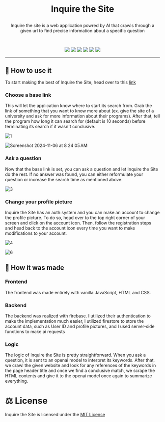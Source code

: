 # <p align="center">Inquire the Site</p>
 <p align="center">Inquire the site is a web application powred by AI that crawls through a given url to find precise information about a specific question</p>
 <br>
 <p align="center"> <img src="https://ziadoua.github.io/m3-Markdown-Badges/badges/Javascript/javascript3.svg"> <img src="https://ziadoua.github.io/m3-Markdown-Badges/badges/Firebase/firebase1.svg"> <img src="https://ziadoua.github.io/m3-Markdown-Badges/badges/Express/express1.svg"> <img src="https://ziadoua.github.io/m3-Markdown-Badges/badges/HTML/html1.svg"> <img src="https://ziadoua.github.io/m3-Markdown-Badges/badges/CSS/css1.svg"> <img src="https://ziadoua.github.io/m3-Markdown-Badges/badges/NodeJS/nodejs1.svg"></p>
<hr>

## 🤔 How to use it

To start making the best of Inquire the Site, head over to this [link](https://inquire-the-site.web.app)

### Choose a base link
This will let the application know where to start its search from. Grab the link of something that you want to know more about (ex. give the site of a university and ask for more information about their programs). After that, tell the program how long it can search for (default is 10 seconds) before terminating its search if it wasn't conclusive.

![1](https://github.com/user-attachments/assets/24f6da59-db12-4659-b939-96a47f4e3b02)

 ![Screenshot 2024-11-06 at 8 24 05 AM](https://github.com/user-attachments/assets/931a0828-b231-4979-a071-7be0f8dabb68)

### Ask a question
Now that the base link is set, you can ask a question and let Inquire the Site do the rest. If no answer was found, you can either reformulate your question or increase the search time as mentioned above.

![3](https://github.com/user-attachments/assets/49f3669e-b0d2-4d85-a4e2-ba6497768965)

### Change your profile picture
Inquire the Site has an auth system and you can make an account to change the profile picture. To do so, head over to the top right corner of your screen and click on the account icon. Then, follow the registration steps and head back to the account icon every time you want to make modifications to your account.

![4](https://github.com/user-attachments/assets/113bff16-da64-4d3c-835d-149c38128361)

![6](https://github.com/user-attachments/assets/e6aeb2cb-4381-46ab-96b7-7926a6304a41)

## 🤨 How it was made

### Frontend
The frontend was made entirely with vanilla JavaScript, HTML and CSS. 

### Backend
The backend was realized with firebase. I utilized their authentication to make the implementation much easier, I utilized firestore to store the account data, such as User ID and profile pictures, and I used server-side functions to make ai requests

### Logic
The logic of Inquire the Site is pretty straightforward. When you ask a question, it is sent to an openai model to interpret its keywords. After that, we crawl the given website and look for any references of the keywords in the page header title and once we find a conclusive match, we scrape the HTML contents and give it to the openai model once again to summarize everything.

# ⚖️ License
Inquire the Site is licensed under the [MIT License](LICENSE)
